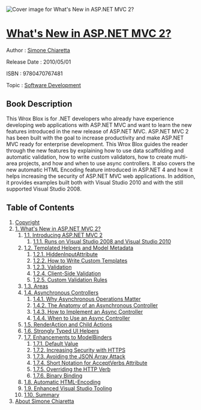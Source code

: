 ![Cover image for What&#39;s New in ASP.NET MVC 2?](https://imgdetail.ebookreading.net/cover/cover/software_development/EB9780470767481.jpg)

[What&#39;s New in ASP.NET MVC 2?](https://ebookreading.net/view/book/What%26%2339%3Bs+New+in+ASP.NET+MVC+2%3F-EB9780470767481_1.html "What&#39;s New in ASP.NET MVC 2?")
====================================================================================================================

Author : [Simone Chiaretta](https://ebookreading.net/search/author/Simone+Chiaretta)

Release Date : 2010/05/01

ISBN : 9780470767481

Topic : [Software Development](https://ebookreading.net/search/category/software-development)

Book Description
-----------------

This Wrox Blox is for .NET developers who already have experience developing web applications with ASP.NET MVC and want to learn the new features introduced in the new release of ASP.NET MVC. ASP.NET MVC 2 has been built with the goal to increase productivity and make ASP.NET MVC ready for enterprise development. This Wrox Blox guides the reader through the new features by explaining how to use data scaffolding and automatic validation, how to write custom validators, how to create multi-area projects, and how and when to use async controllers. It also covers the new automatic HTML Encoding feature introduced in ASP.NET 4 and how it helps increasing the security of ASP.NET MVC web applications. In addition, it provides examples built both with Visual Studio 2010 and with the still supported Visual Studio 2008.
              
Table of Contents
-----------------

1. [Copyright](https://ebookreading.net/view/book/What%26%2339%3Bs+New+in+ASP.NET+MVC+2%3F-EB9780470767481_1.html)
1. [1. What&#39;s New in ASP.NET MVC 2?](https://ebookreading.net/view/book/What%26%2339%3Bs+New+in+ASP.NET+MVC+2%3F-EB9780470767481_2.html)
    1. [1.1. Introducing ASP.NET MVC 2](https://ebookreading.net/view/book/What%26%2339%3Bs+New+in+ASP.NET+MVC+2%3F-EB9780470767481_2.html#introducing_asp.net)
        1. [1.1.1. Runs on Visual Studio 2008 and Visual Studio 2010](https://ebookreading.net/view/book/What%26%2339%3Bs+New+in+ASP.NET+MVC+2%3F-EB9780470767481_2.html#runs_on_visual_stud)
    1. [1.2. Templated Helpers and Model Metadata](https://ebookreading.net/view/book/What%26%2339%3Bs+New+in+ASP.NET+MVC+2%3F-EB9780470767481_2.html#templated_helpers_a)
        1. [1.2.1. HiddenInputAttribute](https://ebookreading.net/view/book/What%26%2339%3Bs+New+in+ASP.NET+MVC+2%3F-EB9780470767481_2.html#hiddeninputattribut)
        1. [1.2.2. How to Write Custom Templates](https://ebookreading.net/view/book/What%26%2339%3Bs+New+in+ASP.NET+MVC+2%3F-EB9780470767481_2.html#how_to_write_custom)
        1. [1.2.3. Validation](https://ebookreading.net/view/book/What%26%2339%3Bs+New+in+ASP.NET+MVC+2%3F-EB9780470767481_2.html#validation)
        1. [1.2.4. Client-Side Validation](https://ebookreading.net/view/book/What%26%2339%3Bs+New+in+ASP.NET+MVC+2%3F-EB9780470767481_2.html#client-side_validat)
        1. [1.2.5. Custom Validation Rules](https://ebookreading.net/view/book/What%26%2339%3Bs+New+in+ASP.NET+MVC+2%3F-EB9780470767481_2.html#custom_validation_r)
    1. [1.3. Areas](https://ebookreading.net/view/book/What%26%2339%3Bs+New+in+ASP.NET+MVC+2%3F-EB9780470767481_2.html#areas)
    1. [1.4. Asynchronous Controllers](https://ebookreading.net/view/book/What%26%2339%3Bs+New+in+ASP.NET+MVC+2%3F-EB9780470767481_2.html#asynchronous_contro)
        1. [1.4.1. Why Asynchronous Operations Matter](https://ebookreading.net/view/book/What%26%2339%3Bs+New+in+ASP.NET+MVC+2%3F-EB9780470767481_2.html#why_asynchronous_op)
        1. [1.4.2. The Anatomy of an Asynchronous Controller](https://ebookreading.net/view/book/What%26%2339%3Bs+New+in+ASP.NET+MVC+2%3F-EB9780470767481_2.html#the_anatomy_of_an_a)
        1. [1.4.3. How to Implement an Async Controller](https://ebookreading.net/view/book/What%26%2339%3Bs+New+in+ASP.NET+MVC+2%3F-EB9780470767481_2.html#how_to_implement_an)
        1. [1.4.4. When to Use an Async Controller](https://ebookreading.net/view/book/What%26%2339%3Bs+New+in+ASP.NET+MVC+2%3F-EB9780470767481_2.html#when_to_use_an_asyn)
    1. [1.5. RenderAction and Child Actions](https://ebookreading.net/view/book/What%26%2339%3Bs+New+in+ASP.NET+MVC+2%3F-EB9780470767481_2.html#renderaction_and_ch)
    1. [1.6. Strongly Typed UI Helpers](https://ebookreading.net/view/book/What%26%2339%3Bs+New+in+ASP.NET+MVC+2%3F-EB9780470767481_2.html#strongly_typed_ui_h)
    1. [1.7. Enhancements to ModelBinders](https://ebookreading.net/view/book/What%26%2339%3Bs+New+in+ASP.NET+MVC+2%3F-EB9780470767481_2.html#enhancements_to_mod)
        1. [1.7.1. Default Value](https://ebookreading.net/view/book/What%26%2339%3Bs+New+in+ASP.NET+MVC+2%3F-EB9780470767481_2.html#default_value)
        1. [1.7.2. Increasing Security with HTTPS](https://ebookreading.net/view/book/What%26%2339%3Bs+New+in+ASP.NET+MVC+2%3F-EB9780470767481_2.html#increasing_security)
        1. [1.7.3. Avoiding the JSON Array Attack](https://ebookreading.net/view/book/What%26%2339%3Bs+New+in+ASP.NET+MVC+2%3F-EB9780470767481_2.html#avoiding_the_json_a)
        1. [1.7.4. Short Notation for AcceptVerbs Attribute](https://ebookreading.net/view/book/What%26%2339%3Bs+New+in+ASP.NET+MVC+2%3F-EB9780470767481_2.html#short_notation_for_)
        1. [1.7.5. Overriding the HTTP Verb](https://ebookreading.net/view/book/What%26%2339%3Bs+New+in+ASP.NET+MVC+2%3F-EB9780470767481_2.html#overriding_the_http)
        1. [1.7.6. Binary Binding](https://ebookreading.net/view/book/What%26%2339%3Bs+New+in+ASP.NET+MVC+2%3F-EB9780470767481_2.html#binary_binding)
    1. [1.8. Automatic HTML-Encoding](https://ebookreading.net/view/book/What%26%2339%3Bs+New+in+ASP.NET+MVC+2%3F-EB9780470767481_2.html#automatic_html-enco)
    1. [1.9. Enhanced Visual Studio Tooling](https://ebookreading.net/view/book/What%26%2339%3Bs+New+in+ASP.NET+MVC+2%3F-EB9780470767481_2.html#enhanced_visual_stu)
    1. [1.10. Summary](https://ebookreading.net/view/book/What%26%2339%3Bs+New+in+ASP.NET+MVC+2%3F-EB9780470767481_2.html#summary)
1. [About Simone Chiaretta](https://ebookreading.net/view/book/What%26%2339%3Bs+New+in+ASP.NET+MVC+2%3F-EB9780470767481_3.html)
